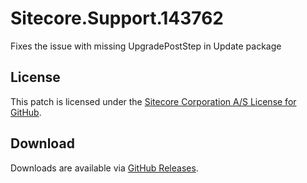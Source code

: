# Sitecore.Support.143762
Fixes the issue with missing UpgradePostStep in Update package

## License  
This patch is licensed under the [Sitecore Corporation A/S License for GitHub](https://github.com/sitecoresupport/Sitecore.Support.143762/blob/master/LICENSE).  

## Download  
Downloads are available via [GitHub Releases](https://github.com/sitecoresupport/Sitecore.Support.143762/releases).  
